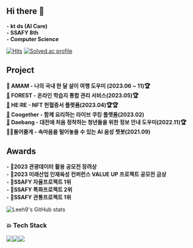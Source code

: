 


## Hi there 👋 
**`-` kt ds (AI Care)**  
**`-` SSAFY 8th**  
**`-` Computer Science**    

[![Hits](https://hits.seeyoufarm.com/api/count/incr/badge.svg?url=https%3A%2F%2Fgithub.com%2FLeeh9%2F&count_bg=%2379C83D&title_bg=%23555555&icon=&icon_color=%23E7E7E7&title=hits&edge_flat=false)](https://hits.seeyoufarm.com)
[![Solved.ac profile](http://mazassumnida.wtf/api/mini/generate_badge?boj=gusrnss)](https://solved.ac/gusrnss)

## Project

**🚖 AMAM - 나의 국내 한 달 살이 여행 도우미 (2023.06 ~ 11)🏆**  
**[📗](https://github.com/EDU-Forest/FOREST) FOREST - 온라인 학습지 통합 관리 서비스(2023.05)🏆**  
**[💖](https://github.com/NFT-Platform-HERE/HERE) HE:RE - NFT 헌혈증서 플랫폼(2023.04)🏆🏆**  
**[🍳](https://github.com/Leeh9/Coogether) Coogether - 함께 요리하는 라이브 쿠킹 플랫폼(2023.02)**   
**[🏡](https://github.com/Leeh9/Daebang) Daebang - 대전에 처음 정착하는 청년들을 위한 정보 안내 도우미(2022.11)🏆**  
🧑🏻‍ **들어줄게 - 속마음을 털어놓을 수 있는 AI 음성 챗봇(2021.09)**  

## Awards
**`-` 🥉2023 관광데이터 활용 공모전 장려상**    
**`-` 🥇2023 미래산업 인재육성 컨퍼런스 VALUE UP 프로젝트 공모전 금상**    
**`-` 🥇SSAFY 자율프로젝트 1위**    
**`-` 🥈SSAFY 특화프로젝트 2위**    
**`-` 🥇SSAFY 관통프로젝트 1위** 

![Leeh9's GitHub stats](https://github-readme-stats.vercel.app/api?username=Leeh9&show_icons=true&theme=dracula)

### 💥 Tech Stack 
<img src="https://img.shields.io/badge/java-007396?style=for-the-badge&logo=java&logoColor=white"><img src="https://img.shields.io/badge/springboot-6DB33F?style=for-the-badge&logo=springboot&logoColor=white"><img src="https://img.shields.io/badge/javascript-F7DF1E?style=for-the-badge&logo=javascript&logoColor=black">
</div>

